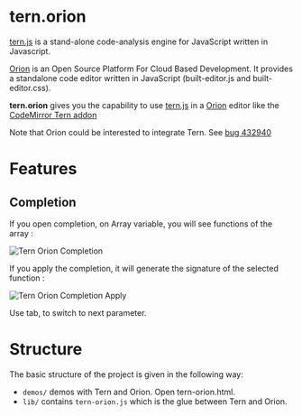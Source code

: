 tern.orion
========

[tern.js](https://github.com/marijnh/tern) is a stand-alone code-analysis engine for JavaScript written in Javascript.

[Orion](http://www.eclipse.org/orion/) is an Open Source Platform For Cloud Based Development. It provides a standalone code editor written in JavaScript (built-editor.js and built-editor.css).

**tern.orion** gives you the capability to use [tern.js](https://github.com/marijnh/tern) in a [Orion](http://www.eclipse.org/orion/) editor like the [CodeMirror Tern addon](http://ternjs.net/doc/demo.html)

Note that Orion could be interested to integrate Tern. See [bug 432940](https://bugs.eclipse.org/bugs/show_bug.cgi?id=432940)

# Features

## Completion 

If you open completion, on Array variable, you will see functions of the array : 

![Tern Orion Completion](https://github.com/angelozerr/tern.orion/wiki/images/TernOrion_CompletionOverview.png)

If you apply the completion, it will generate the signature of the selected function : 

![Tern Orion Completion Apply](https://github.com/angelozerr/tern.ace/wiki/images/TernOrion_CompletionApply.png)

Use tab, to switch to next parameter.

# Structure

The basic structure of the project is given in the following way:

* `demos/` demos with Tern and Orion. Open tern-orion.html.
* `lib/` contains `tern-orion.js` which is the glue between Tern and Orion.
